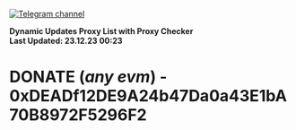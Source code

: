 [![Telegram channel](https://img.shields.io/endpoint?url=https://runkit.io/damiankrawczyk/telegram-badge/branches/master?url=https://t.me/n4z4v0d)](https://t.me/n4z4v0d) 

**Dynamic Updates Proxy List with Proxy Checker**  
**Last Updated: 23.12.23 00:23**

# DONATE (_any evm_) - 0xDEADf12DE9A24b47Da0a43E1bA70B8972F5296F2
